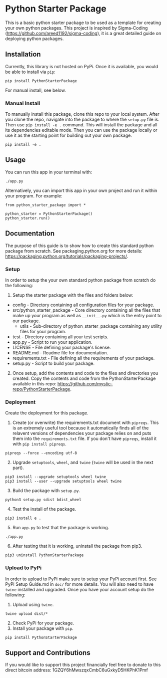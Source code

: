 # Python Starter Package
This is a basic python starter package to be used as a template for creating your own python packages. This project is inspired by Sigma-Coding (https://github.com/areed1192/sigma-coding), it is a great detailed guide on deploying python packages.

## Installation
Currently, this library is not hosted on PyPi. Once it is available, you would be able to install via ```pip```:
```
pip install PythonStarterPackage
```
For manual install, see below.

### Manual Install
To manually install this package, clone this repo to your local system. After you clone the repo, navigate into the package to where the ```setup.py``` file is. Then use ```pip install -e .``` command. This will install the package and all its dependencies editable mode. Then you can use the package locally or use it as the starting point for building out your own package.
```
pip install -e .
```

## Usage
You can run this app in your terminal with:
```
./app.py
```
Alternatively, you can import this app in your own project and run it within your program. For example:
```
from python_starter_package import *

python_starter = PythonStarterPackage()
python_starter.run()
```

## Documentation
The purpose of this guide is to show how to create this standard python package from scratch. See packaging.python.org for more details: https://packaging.python.org/tutorials/packaging-projects/.

### Setup
In order to setup the your own standard python package from scratch do the following:

1. Setup the starter package with the files and folders below:
* config - Directory containing all configuration files for your package.
* src/python_starter_package - Core directory containing all the files that make up your program as well as ```__init__.py``` which is the entry point to our package.
  * utils - Sub-directory of python_starter_package containing any utility files for your program.
* test - Directory containing all your test scripts.
* app.py - Script to run your application.
* LICENSE - File defining your package's license.
* README.md - Readme file for documentation.
* requirements.txt - File defining all the requirements of your package.
* setup.py - Script to build your package.

2. Once setup, add the contents and code to the files and directories you created. Copy the contents and code from the PythonStarterPackage available in this repo: https://github.com/mystic-repo/PythonStarterPackage.

### Deployment
Create the deployment for this package.

1. Create (or overwrite) the requirements.txt document with ```pipreqs```. This is an extremely useful tool because it automatically finds all of the relavent versions of dependencies your package relies on and puts them into the ```requirements.txt``` file. If you don't have ```pipreqs```, install it with ```pip install pipreqs```.
```
pipreqs --force --encoding utf-8
```
2. Upgrade ```setuptools```, ```wheel```, and ```twine``` (```twine``` will be used in the next part).
```
pip3 install --upgrade setuptools wheel twine
pip3 install --user --upgrade setuptools wheel twine
```
3. Build the package with ```setup.py```.
```
python3 setup.py sdist bdist_wheel
```
4. Test the install of the package.
```
pip3 install e .
```
5. Run ```app.py``` to test that the package is working.
```
./app.py
```
6. After testing that it is working, uninstall the package from pip3.
```
pip3 uninstall PythonStarterPackage
```

### Upload to PyPi
In order to upload to PyPi make sure to setup your PyPi account first. See PyPi Setup Guide.md in ```doc/``` for more details. You will also need to have ```twine``` installed and upgraded. Once you have your account setup do the following:

1. Upload using ```twine```.
```
twine upload dist/*
```
2. Check PyPi for your package.
3. Install your package with ```pip```.
```
pip install PythonStarterPackage
```

## Support and Contributions
If you would like to support this project financially feel free to donate to this direct bitcoin address: 1GZQY6hMwszqxCmbC6uGxkyD5HKPhK1Pmf
